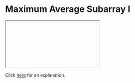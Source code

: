 # Maximum Average Subarray I 

<iframe></iframe>

Click [here](Explanation.md) for an explanation.

